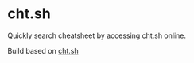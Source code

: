 # cht.sh

Quickly search cheatsheet by accessing cht.sh online.

Build based on [cht.sh](https://cht.sh)